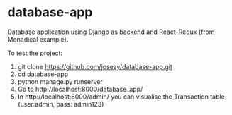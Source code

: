 # database-app
Database application using Django as backend and React-Redux (from Monadical example).

To test the project:
1. git clone https://github.com/josezy/database-app.git
2. cd database-app
3. python manage.py runserver
4. Go to http://localhost:8000/database_app/
5. In http://localhost:8000/admin/ you can visualise the Transaction table (user:admin, pass: admin123)
